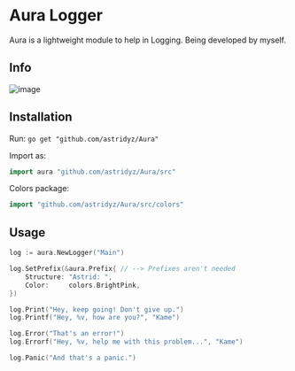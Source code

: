 # Aura Logger
Aura is a lightweight module to help in Logging.
Being developed by myself.

## Info
![image](https://github.com/astridyz/Aura/assets/163058589/95587326-6c31-4546-bb2f-2885a6d252e8)

## Installation

Run:
`go get "github.com/astridyz/Aura"`

Import as:
```go
import aura "github.com/astridyz/Aura/src"
```

Colors package:
```go
import "github.com/astridyz/Aura/src/colors"
```

## Usage
```go
log := aura.NewLogger("Main")

log.SetPrefix(&aura.Prefix{ // --> Prefixes aren't needed
	Structure: "Astrid: ",
	Color:     colors.BrightPink,
})

log.Print("Hey, keep going! Don't give up.")
log.Printf("Hey, %v, how are you?", "Kame")

log.Error("That's an error!")
log.Errorf("Hey, %v, help me with this problem...", "Kame")

log.Panic("And that's a panic.")
```